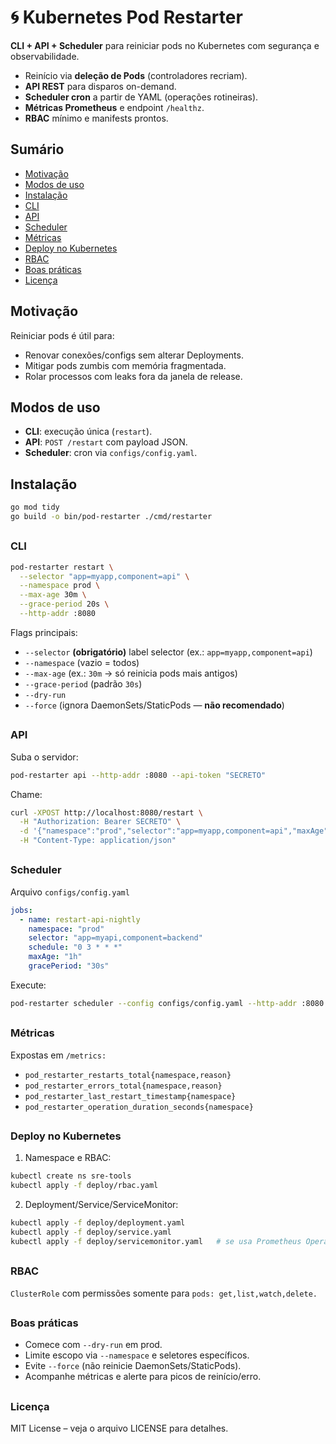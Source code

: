 # 🌀 Kubernetes Pod Restarter

**CLI + API + Scheduler** para reiniciar pods no Kubernetes com segurança e observabilidade.
- Reinício via **deleção de Pods** (controladores recriam).
- **API REST** para disparos on-demand.
- **Scheduler cron** a partir de YAML (operações rotineiras).
- **Métricas Prometheus** e endpoint `/healthz`.
- **RBAC** mínimo e manifests prontos.

## Sumário
- [Motivação](#motivação)
- [Modos de uso](#modos-de-uso)
- [Instalação](#instalação)
- [CLI](#cli)
- [API](#api)
- [Scheduler](#scheduler)
- [Métricas](#métricas)
- [Deploy no Kubernetes](#deploy-no-kubernetes)
- [RBAC](#rbac)
- [Boas práticas](#boas-práticas)
- [Licença](#licença)

## Motivação
Reiniciar pods é útil para:
- Renovar conexões/configs sem alterar Deployments.
- Mitigar pods zumbis com memória fragmentada.
- Rolar processos com leaks fora da janela de release.

## Modos de uso
- **CLI**: execução única (`restart`).
- **API**: `POST /restart` com payload JSON.
- **Scheduler**: cron via `configs/config.yaml`.

## Instalação
```bash
go mod tidy
go build -o bin/pod-restarter ./cmd/restarter
```
##
### CLI
```bash
pod-restarter restart \
  --selector "app=myapp,component=api" \
  --namespace prod \
  --max-age 30m \
  --grace-period 20s \
  --http-addr :8080
```
Flags principais:
- `--selector` **(obrigatório)** label selector (ex.: `app=myapp,component=api`)
- `--namespace` (vazio = todos)
- `--max-age` (ex.: `30m` → só reinicia pods mais antigos)
- `--grace-period` (padrão `30s`)
- `--dry-run`
- `--force` (ignora DaemonSets/StaticPods — **não recomendado**)
##
### API
Suba o servidor:
```bash
pod-restarter api --http-addr :8080 --api-token "SECRETO"
```
Chame:
```bash
curl -XPOST http://localhost:8080/restart \
  -H "Authorization: Bearer SECRETO" \
  -d '{"namespace":"prod","selector":"app=myapp,component=api","maxAge":"30m","gracePeriod":"20s"}' \
  -H "Content-Type: application/json"
```
##
### Scheduler
Arquivo `configs/config.yaml`
```yaml
jobs:
  - name: restart-api-nightly
    namespace: "prod"
    selector: "app=myapi,component=backend"
    schedule: "0 3 * * *"
    maxAge: "1h"
    gracePeriod: "30s"
```
Execute:
```bash
pod-restarter scheduler --config configs/config.yaml --http-addr :8080
```
##
### Métricas
Expostas em `/metrics:`
- `pod_restarter_restarts_total{namespace,reason}`
- `pod_restarter_errors_total{namespace,reason}`
- `pod_restarter_last_restart_timestamp{namespace}`
- `pod_restarter_operation_duration_seconds{namespace}`
##
### Deploy no Kubernetes
1. Namespace e RBAC:
```bash
kubectl create ns sre-tools
kubectl apply -f deploy/rbac.yaml
```
2. Deployment/Service/ServiceMonitor:
```bash
kubectl apply -f deploy/deployment.yaml
kubectl apply -f deploy/service.yaml
kubectl apply -f deploy/servicemonitor.yaml   # se usa Prometheus Operator
```
##
### RBAC
`ClusterRole` com permissões somente para `pods: get,list,watch,delete.`
##
### Boas práticas
- Comece com `--dry-run` em prod.
- Limite escopo via `--namespace` e seletores específicos.
- Evite `--force` (não reinicie DaemonSets/StaticPods).
- Acompanhe métricas e alerte para picos de reinício/erro.
##
### Licença
MIT License – veja o arquivo LICENSE para detalhes.
